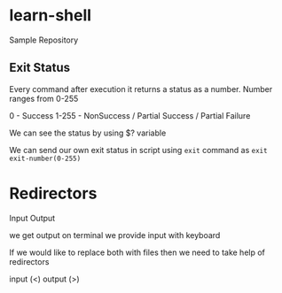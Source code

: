 # learn-shell

Sample Repository 

## Exit Status 
Every command after execution it returns a status as a number.
Number ranges from 0-255 

0 - Success 
1-255 - NonSuccess / Partial Success / Partial Failure 

We can see the status by using $? variable 

We can send our own exit status in script using `exit` command as `exit exit-number(0-255)`


# Redirectors 
Input 
Output 

we get output on terminal 
we provide input with keyboard 

If we would like to replace both with files then we need to take help of redirectors

input (<)
output (>)





